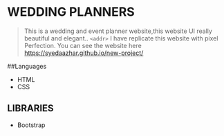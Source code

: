 # WEDDING PLANNERS

>This is a wedding and event planner website,this website UI really beautiful and elegant..
`<addr>` I have replicate this website with pixel Perfection.
 You can see the website here https://syedaazhar.github.io/new-project/


##Languages

* HTML
* CSS
 
 
 ## LIBRARIES
 
 * Bootstrap


